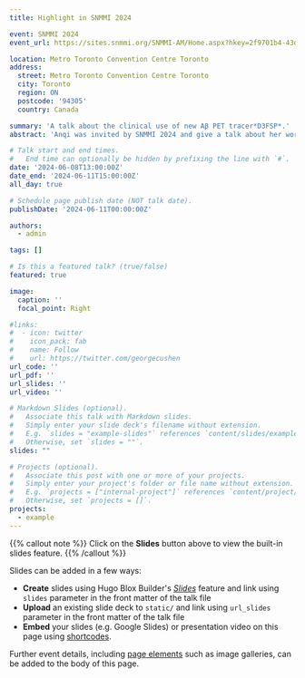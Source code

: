 ```yaml
---
title: Highlight in SNMMI 2024

event: SNMMI 2024
event_url: https://sites.snmmi.org/SNMMI-AM/Home.aspx?hkey=2f9701b4-43dd-4988-9b11-d5f2d3bc118c&WebsiteKey=2ac95882-cb13-4b7d-aabc-6f7c0ef60252

location: Metro Toronto Convention Centre Toronto
address:
  street: Metro Toronto Convention Centre Toronto
  city: Toronto
  region: ON
  postcode: '94305'
  country: Canada

summary: 'A talk about the clinical use of new Aβ PET tracer*D3FSP*.'
abstract: 'Anqi was invited by SNMMI 2024 and give a talk about her work on D3FSP. This work was also be highlight by Prof. Richard Carson'

# Talk start and end times.
#   End time can optionally be hidden by prefixing the line with `#`.
date: '2024-06-08T13:00:00Z'
date_end: '2024-06-11T15:00:00Z'
all_day: true

# Schedule page publish date (NOT talk date).
publishDate: '2024-06-11T00:00:00Z'

authors:
  - admin

tags: []

# Is this a featured talk? (true/false)
featured: true

image:
  caption: ''
  focal_point: Right

#links:
#  - icon: twitter
#    icon_pack: fab
#    name: Follow
#    url: https://twitter.com/georgecushen
url_code: ''
url_pdf: ''
url_slides: ''
url_video: ''

# Markdown Slides (optional).
#   Associate this talk with Markdown slides.
#   Simply enter your slide deck's filename without extension.
#   E.g. `slides = "example-slides"` references `content/slides/example-slides.md`.
#   Otherwise, set `slides = ""`.
slides: ""

# Projects (optional).
#   Associate this post with one or more of your projects.
#   Simply enter your project's folder or file name without extension.
#   E.g. `projects = ["internal-project"]` references `content/project/deep-learning/index.md`.
#   Otherwise, set `projects = []`.
projects:
  - example
---
```


{{% callout note %}}
Click on the **Slides** button above to view the built-in slides feature.
{{% /callout %}}

Slides can be added in a few ways:

- **Create** slides using Hugo Blox Builder's [_Slides_](https://docs.hugoblox.com/reference/content-types/) feature and link using `slides` parameter in the front matter of the talk file
- **Upload** an existing slide deck to `static/` and link using `url_slides` parameter in the front matter of the talk file
- **Embed** your slides (e.g. Google Slides) or presentation video on this page using [shortcodes](https://docs.hugoblox.com/reference/markdown/).

Further event details, including [page elements](https://docs.hugoblox.com/reference/markdown/) such as image galleries, can be added to the body of this page.
